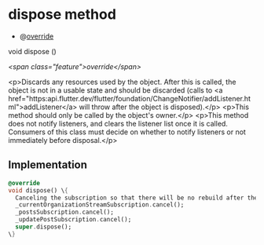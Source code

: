 


# dispose method







- @[override](https:api.flutter.dev/flutter/dart-core/override-constant.html)

void dispose
()

_\<span class="feature"\>override\</span\>_



\<p\>Discards any resources used by the object. After this is called, the
object is not in a usable state and should be discarded (calls to
\<a href="https:api.flutter.dev/flutter/foundation/ChangeNotifier/addListener.html"\>addListener\</a\> will throw after the object is disposed).\</p\>
\<p\>This method should only be called by the object's owner.\</p\>
\<p\>This method does not notify listeners, and clears the listener list once
it is called. Consumers of this class must decide on whether to notify
listeners or not immediately before disposal.\</p\>



## Implementation

```dart
@override
void dispose() \{
  Canceling the subscription so that there will be no rebuild after the widget is disposed.
  _currentOrganizationStreamSubscription.cancel();
  _postsSubscription.cancel();
  _updatePostSubscription.cancel();
  super.dispose();
\}
```







